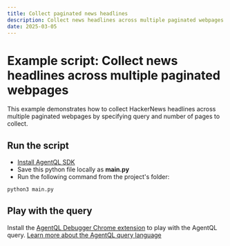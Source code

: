 ```yaml
---
title: Collect paginated news headlines
description: Collect news headlines across multiple paginated webpages.
date: 2025-03-05
---
```


# Example script: Collect news headlines across multiple paginated webpages

This example demonstrates how to collect HackerNews headlines across multiple paginated webpages by specifying query and number of pages to collect.

## Run the script

- [Install AgentQL SDK](https://docs.agentql.com/installation/sdk-installation)
- Save this python file locally as **main.py**
- Run the following command from the project's folder:

```bash
python3 main.py
```

## Play with the query

Install the [AgentQL Debugger Chrome extension](https://docs.agentql.com/installation/chrome-extension-installation) to play with the AgentQL query. [Learn more about the AgentQL query language](https://docs.agentql.com/agentql-query/query-intro)

